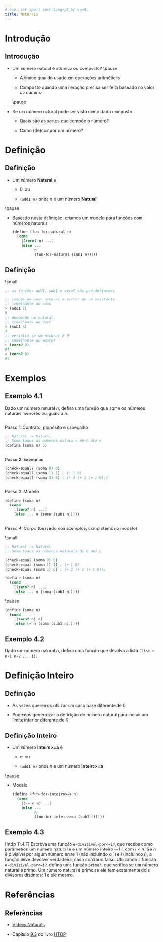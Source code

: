 ```yaml
---
# vim: set spell spelllang=pt_br sw=4:
title: Naturais
---
```


Introdução
==========


## Introdução

- Um número natural é atômico ou composto? \pause

    - Atômico quando usado em operações aritméticas

    - Composto quando uma iteração precisa ser feita baseado no valor do número

    \pause

- Se um número natural pode ser visto como dado composto

    - Quais são as partes que compõe o número?

    - Como (de)compor um número?



Definição
=========

## Definição

- Um número **Natural** é

    - $0$; ou

    - `(add1 n)` onde $n$ é um número **Natural**

\pause

- Baseado nesta definição, criamos um modelo para funções com números naturais

    ```scheme
    (define (fun-for-natural n)
      (cond
        [(zero? n) ...]
        [else ...
              n
              (fun-for-natural (sub1 n))]))
    ```


## Definição

\small

```scheme
;; as funções add1, sub1 e zero? são pré-definidas

;; compõe um novo natural a partir de um existente
;; semelhante ao cons
> (add1 8)
9
;; decompõe um natural
;; semelhante ao rest
> (sub1 8)
7
;; verifica se um natural é 0
;; semelhante ao empty?
> (zero? 8)
#f
> (zero? 0)
#t
```



Exemplos
========


## Exemplo 4.1

Dado um número natural $n$, defina uma função que some os números naturais
menores ou iguais a $n$.


##

Passo 1: Contrato, propósito e cabeçalho

```scheme
;; Natural -> Natural
;; Soma todos os números naturais de 0 até n
(define (soma n) 0)
```


##

Passo 2: Exemplos

```scheme
(check-equal? (soma 0) 0)
(check-equal? (soma 1) 1) ; (+ 1 0)
(check-equal? (soma 3) 6) ; (+ 3 (+ 2 (+ 1 0)))
```


##

Passo 3: Modelo

```scheme
(define (soma n)
  (cond
    [(zero? n) ...]
    [else ... n (soma (sub1 n))]))
```


##

Passo 4: Corpo (baseado nos exemplos, completamos o modelo)

\small

```scheme
;; Natural -> Natural
;; Soma todos os números naturais de 0 até n

(check-equal (soma 0) 0)
(check-equal (soma 1) 1) ; (+ 1 0)
(check-equal (soma 3) 6) ; (+ 3 (+ 2 (+ 1 0)))

(define (soma n)
  (cond
    [(zero? n) ...]
    [else ... n (soma (sub1 n))]))
```

\pause

```scheme
(define (soma n)
  (cond
    [(zero? n) 0]
    [else (+ n (soma (sub1 n)))]))
```


## Exemplo 4.2

Dado um número natural $n$, defina uma função que devolva a lista
`(list n n-1 n-2 ... 1)`.



Definição Inteiro
=================


## Definição

- Às vezes queremos utilizar um caso base diferente de $0$

- Podemos generalizar a definição de número natural para incluir um limite
  inferior diferente de $0$


## Definição Inteiro

- Um número **Inteiro>=a** é

    - $a$; ou

    - `(add1 n)` onde $n$ é um número **Inteiro>=a**

\pause

- Modelo

    ```scheme
    (define (fun-for-inteiro>=a n)
      (cond
        [(<= n a) ...]
        [else ...
              n
              (fun-for-inteiro>=a (sub1 n))]))
    ```


## Exemplo 4.3

[htdp 11.4.7] Escreva uma função `e-divisivel-por<=i?`, que receba como
parâmetros um número natural $n$ e um número Inteiro>=1 $i$, com $i < n$. Se
$n$ é divisível por algum número entre 1 (não incluindo o 1) e $i$ (incluindo
$i$), a função deve devolver verdadeiro, caso contrário falso. Utilizando
a função `e-divisivel-por<=i?`, defina uma função `primo?`, que verifica se um
número natural é primo. Um número natural é primo se ele tem exatamente dois
divisores distintos: 1 e ele mesmo.



Referências
===========

## Referências

- [Vídeos Naturals](https://www.youtube.com/playlist?list=PL6NenTZG6KroGNU9XgT5G5Dt2M6YGjZMF)

- Capítulo
  [9.3](https://htdp.org/2018-01-06/Book/part_two.html#%28part._sec~3anats%29)
  do livro [HTDP](http://htdp.org)
